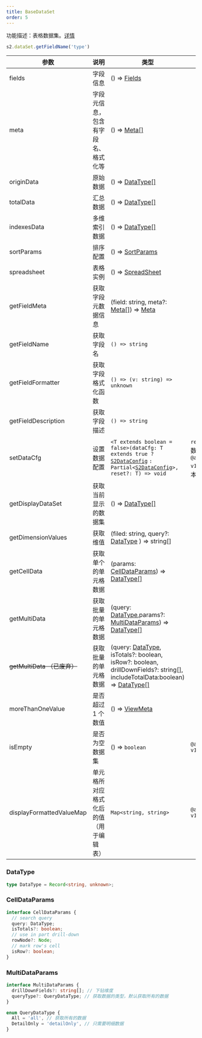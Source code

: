 ```yaml
---
title: BaseDataSet
order: 5
---
```


功能描述：表格数据集。[详情](https://github.com/antvis/S2/blob/master/packages/s2-core/src/data-set/pivot-data-set.ts)

```ts
s2.dataSet.getFieldName('type')
```

| 参数                                   | 说明                               | 类型                                                                                                                                                                                         | 版本                                        |
| -------------------------------------- | ---------------------------------- | -------------------------------------------------------------------------------------------------------------------------------------------------------------------------------------------- | ------------------------------------------- |
| fields                                 | 字段信息                           | () => [Fields](/docs/api/general/S2DataConfig#fields)                                                                                                                                        |                                             |
| meta                                   | 字段元信息，包含有字段名、格式化等 | () => [Meta[]](/docs/api/general/S2DataConfig#meta)                                                                                                                                          |                                             |
| originData                             | 原始数据                           | () => [DataType[]](#datatype)                                                                                                                                                                |                                             |
| totalData                              | 汇总数据                           | () => [DataType[]](#datatype)                                                                                                                                                                |                                             |
| indexesData                            | 多维索引数据                       | () => [DataType[]](#datatype)                                                                                                                                                                |                                             |
| sortParams                             | 排序配置                           | () => [SortParams](/docs/api/general/S2DataConfig#sortparams)                                                                                                                                |                                             |
| spreadsheet                            | 表格实例                           | () => [SpreadSheet](/docs/api/basic-class/spreadsheet)                                                                                                                                       |                                             |
| getFieldMeta                           | 获取字段元数据信息                 | (field: string, meta?: [Meta[]](/docs/api/general/S2DataConfig#meta)) => [Meta](/docs/api/general/S2DataConfig#meta)                                                                         |                                             |
| getFieldName                           | 获取字段名                         | `() => string`                                                                                                                                                                               |                                             |
| getFieldFormatter                      | 获取字段格式化函数                 | `() => (v: string) => unknown`                                                                                                                                                               |                                             |
| getFieldDescription                    | 获取字段描述                       | `() => string`                                                                                                                                                                               |                                             |
| setDataCfg                             | 设置数据配置                       | `<T extends boolean = false>(dataCfg: T extends true ?` [`S2DataConfig`](/docs/api/general/S2DataConfig) `: Partial<`[`S2DataConfig`](/docs/api/general/S2DataConfig)`>, reset?: T) => void` | `reset` 参数需在 `@antv/s2-v1.34.0`版本使用 |
| getDisplayDataSet                      | 获取当前显示的数据集               | () => [DataType[]](#datatype)                                                                                                                                                                |                                             |
| getDimensionValues                     | 获取维值                           | (filed: string, query?: [DataType](#datatype) ) => string[]                                                                                                                                  |                                             |
| getCellData                            | 获取单个的单元格数据               | (params: [CellDataParams](#celldataparams)) => [DataType[]](#datatype)                                                                                                                       |                                             |
| getMultiData                           | 获取批量的单元格数据               | (query: [DataType](#datatype),params?: [MultiDataParams](#multidataparams)) => [DataType[]](#datatype)                                                                                       |                                             |
| <strike>getMultiData<strike>  （已废弃） | 获取批量的单元格数据               | (query: [DataType](#datatype), isTotals?: boolean, isRow?: boolean, drillDownFields?: string[], includeTotalData:boolean) => [DataType[]](#datatype)                                         |                                             |
| moreThanOneValue                       | 是否超过 1 个数值                  | () => [ViewMeta](#viewmeta)                                                                                                                                                                  |                                             |
| isEmpty                                | 是否为空数据集                     | () => `boolean`                                                                                                                                                                              | `@antv/s2-v1.51.1`                          |
| displayFormattedValueMap                                |  单元格所对应格式化后的值（用于编辑表）                  | `Map<string, string>`                                                                                                                                                                             | `@antv/s2-v1.54.5`                          |

### DataType

```ts
type DataType = Record<string, unknown>;
```

### CellDataParams

```ts
interface CellDataParams {
  // search query
  query: DataType;
  isTotals?: boolean;
  // use in part drill-down
  rowNode?: Node;
  // mark row's cell
  isRow?: boolean;
}
```

### MultiDataParams

```ts
interface MultiDataParams {
  drillDownFields?: string[]; // 下钻维度
  queryType?: QueryDataType; // 获取数据的类型，默认获取所有的数据
}

enum QueryDataType {
  All = 'all', // 获取所有的数据
  DetailOnly = 'detailOnly', // 只需要明细数据
}
```
